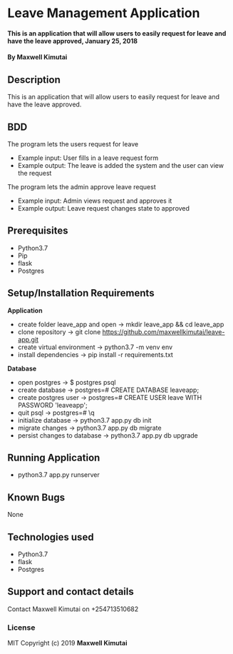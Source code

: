 # Leave Management Application
#### This is an application that will allow users to easily request for leave and have the leave approved, January 25, 2018
#### By **Maxwell Kimutai**
## Description
This is an application that will allow users to easily request for leave and have the leave approved.
## BDD
The program lets the users request for leave
* Example input: User fills in a leave request form
* Example output: The leave is added the system and the user can view the request

The program lets the admin approve leave request
* Example input: Admin views request and approves it
* Example output: Leave request changes state to approved

## Prerequisites
* Python3.7
* Pip
* flask
* Postgres

## Setup/Installation Requirements

**Application**
* create folder leave_app and open -> mkdir leave_app && cd leave_app
* clone repository -> git clone https://github.com/maxwellkimutai/leave-app.git
* create virtual environment -> python3.7 -m venv env
* install dependencies -> pip install -r requirements.txt

**Database**
* open postgres -> $ postgres psql
* create database -> postgres=# CREATE DATABASE leaveapp;
* create postgres user -> postgres=# CREATE USER leave WITH PASSWORD 'leaveapp';
* quit psql -> postgres=# \q
* initialize database -> python3.7 app.py db init
* migrate changes -> python3.7 app.py db migrate
* persist changes to database -> python3.7 app.py db upgrade

## Running Application
* python3.7 app.py runserver

## Known Bugs
None

## Technologies used
* Python3.7
* flask
* Postgres

## Support and contact details
Contact Maxwell Kimutai on +254713510682
### License
MIT
Copyright (c) 2019 **Maxwell Kimutai**

